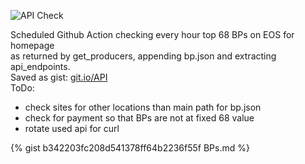![API Check](https://github.com/miron/noapi/workflows/API%20Check/badge.svg)

Scheduled Github Action checking every hour top 68 BPs on EOS for homepage    
as returned by get_producers, appending bp.json and extracting api_endpoints.  
Saved as gist: [git.io/API](https://git.io/API "Block Producer APIs")  
ToDo:  
 - check sites for other locations than main path for bp.json  
 - check for payment so that BPs are not at fixed 68 value  
 - rotate used api for curl  
          
{% gist b342203fc208d541378ff64b2236f55f BPs.md %}
